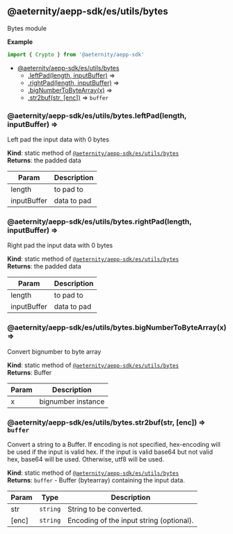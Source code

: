 <a id="module_@aeternity/aepp-sdk/es/utils/bytes"></a>

## @aeternity/aepp-sdk/es/utils/bytes
Bytes module

**Example**  
```js
import { Crypto } from '@aeternity/aepp-sdk'
```

* [@aeternity/aepp-sdk/es/utils/bytes](#module_@aeternity/aepp-sdk/es/utils/bytes)
    * [.leftPad(length, inputBuffer)](#module_@aeternity/aepp-sdk/es/utils/bytes.leftPad) ⇒
    * [.rightPad(length, inputBuffer)](#module_@aeternity/aepp-sdk/es/utils/bytes.rightPad) ⇒
    * [.bigNumberToByteArray(x)](#module_@aeternity/aepp-sdk/es/utils/bytes.bigNumberToByteArray) ⇒
    * [.str2buf(str, [enc])](#module_@aeternity/aepp-sdk/es/utils/bytes.str2buf) ⇒ `buffer`

<a id="module_@aeternity/aepp-sdk/es/utils/bytes.leftPad"></a>

### @aeternity/aepp-sdk/es/utils/bytes.leftPad(length, inputBuffer) ⇒
Left pad the input data with 0 bytes

**Kind**: static method of [`@aeternity/aepp-sdk/es/utils/bytes`](#module_@aeternity/aepp-sdk/es/utils/bytes)  
**Returns**: the padded data  

| Param | Description |
| --- | --- |
| length | to pad to |
| inputBuffer | data to pad |

<a id="module_@aeternity/aepp-sdk/es/utils/bytes.rightPad"></a>

### @aeternity/aepp-sdk/es/utils/bytes.rightPad(length, inputBuffer) ⇒
Right pad the input data with 0 bytes

**Kind**: static method of [`@aeternity/aepp-sdk/es/utils/bytes`](#module_@aeternity/aepp-sdk/es/utils/bytes)  
**Returns**: the padded data  

| Param | Description |
| --- | --- |
| length | to pad to |
| inputBuffer | data to pad |

<a id="module_@aeternity/aepp-sdk/es/utils/bytes.bigNumberToByteArray"></a>

### @aeternity/aepp-sdk/es/utils/bytes.bigNumberToByteArray(x) ⇒
Convert bignumber to byte array

**Kind**: static method of [`@aeternity/aepp-sdk/es/utils/bytes`](#module_@aeternity/aepp-sdk/es/utils/bytes)  
**Returns**: Buffer  

| Param | Description |
| --- | --- |
| x | bignumber instance |

<a id="module_@aeternity/aepp-sdk/es/utils/bytes.str2buf"></a>

### @aeternity/aepp-sdk/es/utils/bytes.str2buf(str, [enc]) ⇒ `buffer`
Convert a string to a Buffer.  If encoding is not specified, hex-encoding
will be used if the input is valid hex.  If the input is valid base64 but
not valid hex, base64 will be used.  Otherwise, utf8 will be used.

**Kind**: static method of [`@aeternity/aepp-sdk/es/utils/bytes`](#module_@aeternity/aepp-sdk/es/utils/bytes)  
**Returns**: `buffer` - Buffer (bytearray) containing the input data.  

| Param | Type | Description |
| --- | --- | --- |
| str | `string` | String to be converted. |
| [enc] | `string` | Encoding of the input string (optional). |

